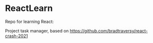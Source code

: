 # ReactLearn
Repo for learning React: 

Project task manager, based on https://github.com/bradtraversy/react-crash-2021
